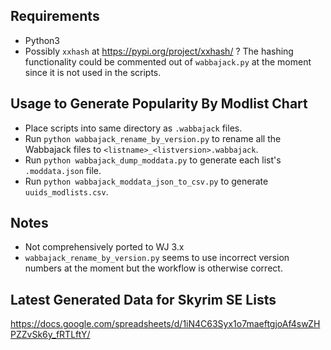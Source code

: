 ## Requirements
- Python3
- Possibly `xxhash` at https://pypi.org/project/xxhash/ ? The hashing functionality could be commented out of `wabbajack.py` at the moment since it is not used in the scripts.

## Usage to Generate Popularity By Modlist Chart
- Place scripts into same directory as `.wabbajack` files.
- Run `python wabbajack_rename_by_version.py` to rename all the Wabbajack files to `<listname>_<listversion>.wabbajack`.
- Run `python wabbajack_dump_moddata.py` to generate each list's `.moddata.json` file.
- Run `python wabbajack_moddata_json_to_csv.py` to generate `uuids_modlists.csv`.

## Notes
- Not comprehensively ported to WJ 3.x
- `wabbajack_rename_by_version.py` seems to use incorrect version numbers at the moment but the workflow is otherwise correct.

## Latest Generated Data for Skyrim SE Lists
https://docs.google.com/spreadsheets/d/1iN4C63Syx1o7maeftgjoAf4swZHPZZvSk6y_fRTLftY/